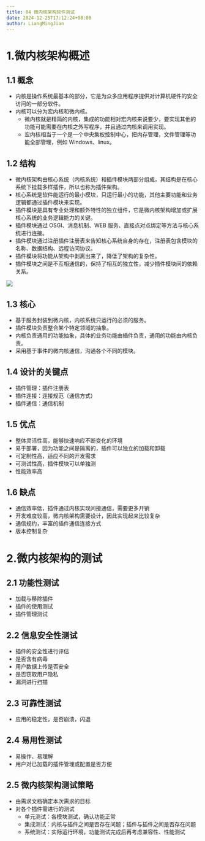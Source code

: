 ```yaml
---
title: 04 微内核架构软件测试
date: 2024-12-25T17:12:24+08:00
author: LiangMingJian
---
```


# 1.微内核架构概述

## 1.1 概念

- 内核是操作系统最基本的部分，它是为众多应用程序提供对计算机硬件的安全访问的一部分软件。
- 内核可以分为宏内核和微内核。
  - 微内核就是精简的内核，集成的功能相对宏内核来说要少，要实现其他的功能可能需要在内核之外写程序，并且通过内核来调用实现。
  - 宏内核相当于一个是一个中央集权控制中心，把内存管理，文件管理等功能全部管理，例如 Windows、linux。

## 1.2 结构

- 微内核架构由核心系统（内核系统）和插件模块两部分组成，其结构是在核心系统下挂载多样插件，所以也称为插件架构。
- 核心系统是软件能运行的最小模块，只运行最小的功能，其他主要功能和业务逻辑都通过插件模块来实现。
- 插件模块是具有专业处理和额外特性的独立组件，它是微内核架构增加或扩展核心系统的业务逻辑能力的关键。
- 插件模块通过 OSGI、消息机制、WEB 服务、直接点对点绑定等方法与核心系统进行连接。
- 插件模块通过注册插件注册表来告知核心系统自身的存在，注册表包含模块的名称、数据结构、远程访问协议。
- 插件模块将功能从架构中剥离出来了，降低了架构的复杂性。
- 插件模块之间是不互相通信的，保持了相互的独立性，减少插件模块间的依赖关系。

![](/_images/drawingbed/img/202309221156211.png)

## 1.3 核心

- 基于服务封装到微内核，内核系统只运行的必须的服务。
- 插件模块负责整合某个特定领域的抽象。
- 内核负责通用的功能抽象，具体的业务功能由插件负责，通用的功能由内核负责。
- 采用基于事件的微内核通信，沟通各个不同的模块。

## 1.4 设计的关键点

- 插件管理：插件注册表
- 插件连接：连接规范（通信方式）
- 插件通信：通信机制

## 1.5 优点

- 整体灵活性高，能够快速响应不断变化的环境
- 易于部署，因为功能之间是隔离的，插件可以独立的加载和卸载
- 可定制性高，适应不同的开发需求
- 可测试性高，插件模块可以单独测
- 性能效率高

## 1.6 缺点

- 通信效率低，插件通过内核实现间接通信，需要更多开销
- 开发难度较高，微内核架构需要设计，因此实现起来比较复杂
- 通信规约，丰富的插件通信连接方式
- 版本控制复杂

# 2.微内核架构的测试

## 2.1 功能性测试

- 加载与移除插件
- 插件的使用测试
- 插件管理测试

## 2.2 信息安全性测试

- 插件的安全性进行评估
- 是否含有病毒
- 用户数据上传是否安全
- 是否窃取用户隐私
- 漏洞进行扫描

## 2.3 可靠性测试

- 应用的稳定性，是否崩溃，闪退

## 2.4 易用性测试

- 易操作、易理解
- 用户对已加载的插件管理或配置是否方便

## 2.5 微内核架构测试策略

- 由需求文档确定本次需求的目标
- 对各个插件需进行的测试
  - 单元测试：各模块测试，确认功能正常
  - 集成测试：内核与插件之间是否存在问题；插件与插件之间是否存在问题
  - 系统测试：实际运行环境，功能测试完成后再考虑兼容性、性能测试
